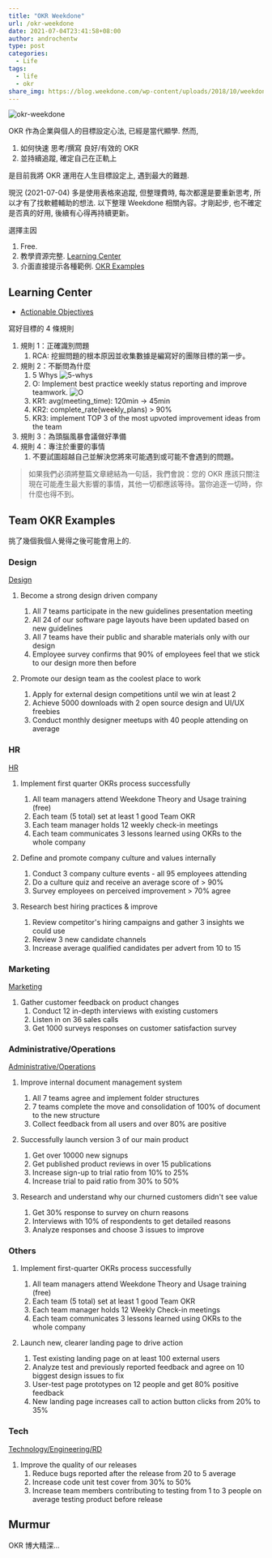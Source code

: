```yaml
---
title: "OKR Weekdone"
url: /okr-weekdone
date: 2021-07-04T23:41:58+08:00
author: androchentw
type: post
categories:
  - Life
tags: 
  - life
  - okr
share_img: https://blog.weekdone.com/wp-content/uploads/2018/10/weekdone-logo.png
---
```


![okr-weekdone](https://blog.weekdone.com/wp-content/uploads/2018/10/weekdone-logo.png)


OKR 作為企業與個人的目標設定心法, 已經是當代顯學. 然而, 

1. 如何快速 思考/撰寫 良好/有效的 OKR
2. 並持續追蹤, 確定自己在正軌上

是目前我將 OKR 運用在人生目標設定上, 遇到最大的難題.

<!--more-->

現況 (2021-07-04) 多是使用表格來追蹤, 但整理費時, 每次都還是要重新思考, 所以才有了找軟體輔助的想法. 以下整理 Weekdone 相關內容。才剛起步, 也不確定是否真的好用, 後續有心得再持續更新。

選擇主因

1. Free.
2. 教學資源完整. [Learning Center](https://weekdone.com/learning/manager/okr-theory) 
3. 介面直接提示各種範例. [OKR Examples](https://okrexamples.co/)


## Learning Center


* [Actionable Objectives](https://weekdone.com/learning/manager/okr-theory/write-good-okrs/4-rules-for-writing-actionable-goals-with-okrs)

寫好目標的 4 條規則

1. 規則 1：正確識別問題
   1. RCA: 挖掘問題的根本原因並收集數據是編寫好的團隊目標的第一步。
2. 規則 2：不斷問為什麼
   1. 5 Whys ![5-whys](https://static.weekdone.com/wp-content/uploads/Actionable-Objectives.png)
   2. O: Implement best practice weekly status reporting and improve teamwork. ![O](https://static.weekdone.com/wp-content/uploads/Actionable-Objectives-LC.png)
   3. KR1: avg(meeting_time): 120min -> 45min
   4. KR2: complete_rate(weekly_plans) > 90%
   5. KR3: implement TOP 3 of the most upvoted improvement ideas from the team
3. 規則 3：為頭腦風暴會議做好準備
4. 規則 4：專注於重要的事情
   1. 不要試圖超越自己並解決您將來可能遇到或可能不會遇到的問題。 

> 如果我們必須將整篇文章總結為一句話，我們會說：您的 OKR 應該只關注現在可能產生最大影響的事情，其他一切都應該等待。當你追逐一切時，你什麼也得不到。 



## Team OKR Examples

挑了幾個我個人覺得之後可能會用上的.


### Design

[Design](https://okrexamples.co/design-okr-examples)

1. Become a strong design driven company
   1. All 7 teams participate in the new guidelines presentation meeting
   2. All 24 of our software page layouts have been updated based on new guidelines
   3. All 7 teams have their public and sharable materials only with our design
   4. Employee survey confirms that 90% of employees feel that we stick to our design more then before

2. Promote our design team as the coolest place to work
   1. Apply for external design competitions until we win at least 2
   2. Achieve 5000 downloads with 2 open source design and UI/UX freebies
   3. Conduct monthly designer meetups with 40 people attending on average
 
### HR

[HR](https://okrexamples.co/human_resources-okr-examples)

1. Implement first quarter OKRs process successfully
   1. All team managers attend Weekdone Theory and Usage training (free)
   2. Each team (5 total) set at least 1 good Team OKR
   3. Each team manager holds 12 weekly check-in meetings
   4. Each team communicates 3 lessons learned using OKRs to the whole company

2. Define and promote company culture and values internally
   1. Conduct 3 company culture events - all 95 employees attending
   2. Do a culture quiz and receive an average score of > 90%
   3. Survey employees on perceived improvement > 70% agree  

3. Research best hiring practices & improve
   1. Review competitor's hiring campaigns and gather 3 insights we could use
   2. Review 3 new candidate channels
   3. Increase average qualified candidates per advert from 10 to 15


### Marketing

[Marketing](https://okrexamples.co/administrative-operations-okr-examples)

1. Gather customer feedback on product changes
   1. Conduct 12 in-depth interviews with existing customers
   2. Listen in on 36 sales calls
   3. Get 1000 surveys responses on customer satisfaction survey


### Administrative/Operations

[Administrative/Operations](https://okrexamples.co/administrative-operations-okr-examples)

1. Improve internal document management system
   1. All 7 teams agree and implement folder structures
   2. 7 teams complete the move and consolidation of 100% of document to the new structure
   3. Collect feedback from all users and over 80% are positive

2. Successfully launch version 3 of our main product
   1. Get over 10000 new signups
   2. Get published product reviews in over 15 publications
   3. Increase sign-up to trial ratio from 10% to 25%
   4. Increase trial to paid ratio from 30% to 50%

3. Research and understand why our churned customers didn't see value
   1. Get 30% response to survey on churn reasons
   2. Interviews with 10% of respondents to get detailed reasons
   3. Analyze responses and choose 3 issues to improve
 


### Others

1. Implement first-quarter OKRs process successfully
   1. All team managers attend Weekdone Theory and Usage training (free)
   2. Each team (5 total) set at least 1 good Team OKR
   3. Each team manager holds 12 Weekly Check-in meetings
   4. Each team communicates 3 lessons learned using OKRs to the whole company

2. Launch new, clearer landing page to drive action
   1. Test existing landing page on at least 100 external users
   2. Analyze test and previously reported feedback and agree on 10 biggest design issues to fix
   3. User-test page prototypes on 12 people and get 80% positive feedback
   4. New landing page increases call to action button clicks from 20% to 35%


### Tech

[Technology/Engineering/RD](https://okrexamples.co/technology-engineering-rnd-okr-examples)

1. Improve the quality of our releases
   1. Reduce bugs reported after the release from 20 to 5 average
   2. Increase code unit test cover from 30% to 50%
   3. Increase team members contributing to testing from 1 to 3 people on   average testing product before release


## Murmur

OKR 博大精深... 
